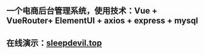 ## 一个电商后台管理系统，使用技术：Vue + VueRouter+ ElementUI + axios + express + mysql

## 在线演示：[sleepdevil.top](http://sleepdevil.top)
